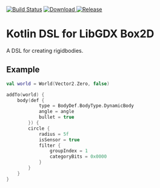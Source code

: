 [![Build Status](https://semaphoreci.com/api/v1/jkly/gdx-box2d-kotlin/branches/master/shields_badge.svg)](https://semaphoreci.com/jkly/gdx-box2d-kotlin) [ ![Download](https://api.bintray.com/packages/jkly/gdx/gdx-box2d-kotlin/images/download.svg) ](https://bintray.com/jkly/releases/gdx-box2d-kotlin/_latestVersion) [![Release](https://jitpack.io/v/Jkly/gdx-box2d-kotlin.svg)](https://jitpack.io/#Jkly/gdx-box2d-kotlin)

# Kotlin DSL for LibGDX Box2D
A DSL for creating rigidbodies.

## Example
```kotlin
val world = World(Vector2.Zero, false)

addTo(world) {
    body(def {
            type = BodyDef.BodyType.DynamicBody
            angle = angle
            bullet = true
        }) {
        circle {
            radius = 5f
            isSensor = true
            filter {
                groupIndex = 1
                categoryBits = 0x0000
            }
        }
    }
}
```
